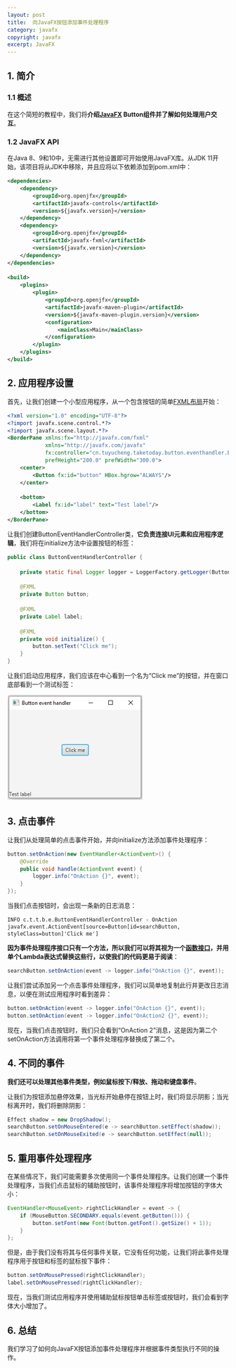 ```yaml
---
layout: post
title:  向JavaFX按钮添加事件处理程序
category: javafx
copyright: javafx
excerpt: JavaFX
---
```


## 1. 简介

### 1.1 概述

在这个简短的教程中，我们将**介绍[JavaFX](https://www.baeldung.com/javafx) Button组件并了解如何处理用户交互**。

### 1.2 JavaFX API

在Java 8、9和10中，无需进行其他设置即可开始使用JavaFX库。从JDK 11开始，该项目将从JDK中移除，并且应将以下依赖添加到pom.xml中：

```xml
<dependencies>
    <dependency>
        <groupId>org.openjfx</groupId>
        <artifactId>javafx-controls</artifactId>
        <version>${javafx.version}</version>
    </dependency>
    <dependency>
        <groupId>org.openjfx</groupId>
        <artifactId>javafx-fxml</artifactId>
        <version>${javafx.version}</version>
    </dependency>
</dependencies>

<build>
    <plugins>
        <plugin>
            <groupId>org.openjfx</groupId>
            <artifactId>javafx-maven-plugin</artifactId>
            <version>${javafx-maven-plugin.version}</version>
            <configuration>
                <mainClass>Main</mainClass>
            </configuration>
        </plugin>
    </plugins>
</build>
```

## 2. 应用程序设置

首先，让我们创建一个小型应用程序，从一个包含按钮的简单[FXML布局](https://www.baeldung.com/javafx#fxml)开始：

```xml
<?xml version="1.0" encoding="UTF-8"?>
<?import javafx.scene.control.*?>
<?import javafx.scene.layout.*?>
<BorderPane xmlns:fx="http://javafx.com/fxml"
            xmlns="http://javafx.com/javafx"
            fx:controller="cn.tuyucheng.taketoday.button.eventhandler.ButtonEventHandlerController"
            prefHeight="200.0" prefWidth="300.0">
    <center>
        <Button fx:id="button" HBox.hgrow="ALWAYS"/>
    </center>

    <bottom>
        <Label fx:id="label" text="Test label"/>
    </bottom>
</BorderPane>
```

让我们创建ButtonEventHandlerController类，**它负责连接UI元素和应用程序逻辑**，我们将在initialize方法中设置按钮的标签：

```java
public class ButtonEventHandlerController {

    private static final Logger logger = LoggerFactory.getLogger(ButtonEventHandlerController.class);

    @FXML
    private Button button;

    @FXML
    private Label label;

    @FXML
    private void initialize() {
        button.setText("Click me");
    }
}
```

让我们启动应用程序，我们应该在中心看到一个名为“Click me”的按钮，并在窗口底部看到一个测试标签：

![](/assets/images/2025/javafx/javafxbuttoneventhandler01.png)

## 3. 点击事件

让我们从处理简单的点击事件开始，并向initialize方法添加事件处理程序：

```java
button.setOnAction(new EventHandler<ActionEvent>() {
    @Override
    public void handle(ActionEvent event) {
        logger.info("OnAction {}", event);
    }
});
```

当我们点击按钮时，会出现一条新的日志消息：

```text
INFO c.t.t.b.e.ButtonEventHandlerController - OnAction javafx.event.ActionEvent[source=Button[id=searchButton, styleClass=button]'Click me']
```

**因为事件处理程序接口只有一个方法，所以我们可以将其视为一个[函数接口](https://www.baeldung.com/java-8-functional-interfaces)，并用单个Lambda表达式替换这些行，以使我们的代码更易于阅读**：

```java
searchButton.setOnAction(event -> logger.info("OnAction {}", event));
```

让我们尝试添加另一个点击事件处理程序，我们可以简单地复制此行并更改日志消息，以便在测试应用程序时看到差异：

```java
button.setOnAction(event -> logger.info("OnAction {}", event));
button.setOnAction(event -> logger.info("OnAction2 {}", event));
```

现在，当我们点击按钮时，我们只会看到“OnAction 2”消息，这是因为第二个setOnAction方法调用将第一个事件处理程序替换成了第二个。

## 4. 不同的事件

**我们还可以处理其他事件类型，例如鼠标按下/释放、拖动和键盘事件**。

让我们为按钮添加悬停效果，当光标开始悬停在按钮上时，我们将显示阴影；当光标离开时，我们将删除阴影：

```java
Effect shadow = new DropShadow();
searchButton.setOnMouseEntered(e -> searchButton.setEffect(shadow));
searchButton.setOnMouseExited(e -> searchButton.setEffect(null));
```

## 5. 重用事件处理程序

在某些情况下，我们可能需要多次使用同一个事件处理程序。让我们创建一个事件处理程序，当我们点击鼠标的辅助按钮时，该事件处理程序将增加按钮的字体大小：

```java
EventHandler<MouseEvent> rightClickHandler = event -> {
    if (MouseButton.SECONDARY.equals(event.getButton())) {
        button.setFont(new Font(button.getFont().getSize() + 1));
    }
};
```

但是，由于我们没有将其与任何事件关联，它没有任何功能，让我们将此事件处理程序用于按钮和标签的鼠标按下事件：

```java
button.setOnMousePressed(rightClickHandler);
label.setOnMousePressed(rightClickHandler);
```

现在，当我们测试应用程序并使用辅助鼠标按钮单击标签或按钮时，我们会看到字体大小增加了。

## 6. 总结

我们学习了如何向JavaFX按钮添加事件处理程序并根据事件类型执行不同的操作。